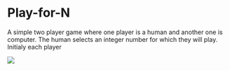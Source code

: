 # Play-for-N

A simple two player game where one player is a human and another one is computer. The human selects an integer number for which they will play. Initialy each player 

![](Play-for-N/img1.png)
